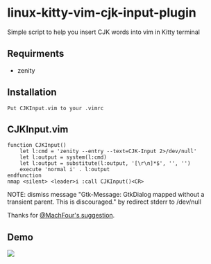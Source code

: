 # linux-kitty-vim-cjk-input-plugin
Simple script to help you insert CJK words into vim in Kitty terminal

## Requirments
- zenity

## Installation
```
Put CJKInput.vim to your .vimrc
```

## CJKInput.vim
```
function CJKInput()
	let l:cmd = 'zenity --entry --text=CJK-Input 2>/dev/null'
	let l:output = system(l:cmd)
	let l:output = substitute(l:output, '[\r\n]*$', '', '')
	execute 'normal i' . l:output
endfunction
nmap <silent> <leader>i :call CJKInput()<CR>
```
NOTE: dismiss message "Gtk-Message: GtkDialog mapped without a transient parent. This is discouraged." by redirect stderr to /dev/null 

Thanks for [@MachFour's suggestion](https://github.com/dsewnr/linux-kitty-vim-cjk-input-tool/issues/1).

## Demo
![](linux-kitty-vim-cjk-input-tool.gif)

